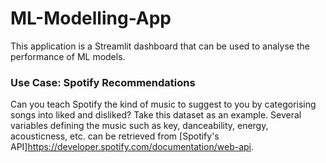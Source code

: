 # ML-Modelling-App
This application is a Streamlit dashboard that can be used to analyse the performance of ML models.

### Use Case: Spotify Recommendations
Can you teach Spotify the kind of music to suggest to you by categorising songs into liked and disliked? Take this dataset as an example. Several variables defining the music such as key, danceability, energy, acousticness, etc. can be retrieved from [Spotify's API]https://developer.spotify.com/documentation/web-api.
